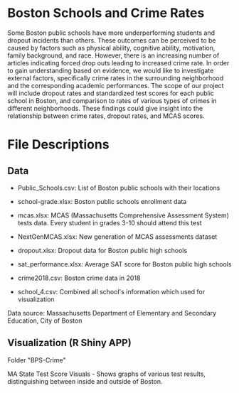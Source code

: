 # Boston Schools and Crime Rates
Some Boston public schools have more underperforming students and dropout incidents than others. These outcomes can be perceived to be 
caused by factors such as physical ability, cognitive ability, motivation, family background, and race. However, there is an increasing 
number of articles indicating forced drop outs leading to increased crime rate. In order to gain understanding based on evidence, we 
would like to investigate external factors, specifically crime rates in the surrounding neighborhood and the corresponding academic 
performances. The scope of our project will include dropout rates and standardized test scores for each public school in Boston, and 
comparison to rates of various types of crimes in different neighborhoods. These findings could give insight into the relationship between 
crime rates, dropout rates, and MCAS scores.

# File Descriptions 

## Data

- Public_Schools.csv: List of Boston public schools with their locations

- school-grade.xlsx: Boston public schools enrollment data

- mcas.xlsx: MCAS (Massachusetts Comprehensive Assessment System) tests data. Every student in grades 3-10 should attend this test

- NextGenMCAS.xlsx: New generation of MCAS assessments dataset

- dropout.xlsx: Dropout data for Boston public high schools

- sat_performance.xlsx: Average SAT score for Boston public high schools

- crime2018.csv: Boston crime data in 2018

- school_4.csv: Combined all school's information which used for visualization

Data source: Massachusetts Department of Elementary and Secondary Education, City of Boston


## Visualization (R Shiny APP)

Folder "BPS-Crime"

MA State Test Score Visuals - Shows graphs of various test results, distinguishing between inside and outside of Boston. 
